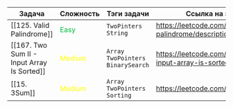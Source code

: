 
| Задача                                      | Сложность                            | Тэги задачи                          | Ссылка на задачу в LeetCode                                                 |
| ------------------------------------------- | ------------------------------------ | ------------------------------------ | --------------------------------------------------------------------------- |
| [[125. Valid Palindrome]]                   | <font color="#00BA3E"> Easy</font>   | `TwoPinters` `String`                | https://leetcode.com/problems/valid-palindrome/description/                 |
| [[167. Two Sum II - Input Array Is Sorted]] | <font color="#FFFF00"> Medium</font> | `Array` `TwoPointers` `BinarySearch` | https://leetcode.com/problems/two-sum-ii-input-array-is-sorted/description/ |
| [[15. 3Sum]]                                | <font color="#FFFF00"> Medium</font> | `Array` `TwoPointers` `Sorting`      | https://leetcode.com/problems/3sum/description/                             |
